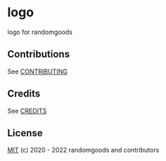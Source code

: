 # logo

logo for randomgoods

## Contributions

See [CONTRIBUTING](https://github.com/randomgoods/logo/blob/master/CONTRIBUTING.md)

## Credits

See [CREDITS](https://github.com/randomgoods/logolibs/blob/master/CREDITS)

## License

[MIT](https://github.com/randomgoods/logo/blob/master/LICENSE) (c) 2020 - 2022 randomgoods and contributors
